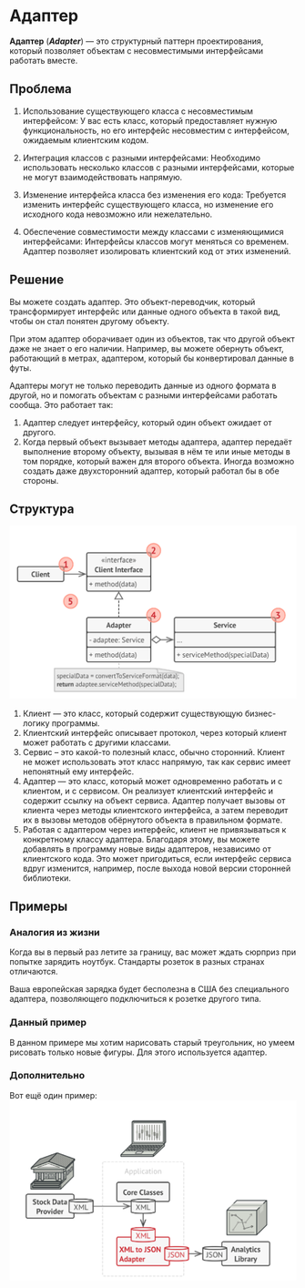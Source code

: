 # Адаптер
**Адаптер** (***Adapter***) — это структурный паттерн проектирования,
который позволяет объектам с несовместимыми
интерфейсами работать вместе.

## Проблема
1) Использование существующего класса с несовместимым интерфейсом: У вас есть класс, который предоставляет нужную 
функциональность, но его интерфейс несовместим с интерфейсом, ожидаемым клиентским кодом.

2) Интеграция классов с разными интерфейсами: Необходимо использовать несколько классов с разными интерфейсами, которые не 
могут взаимодействовать напрямую.

3) Изменение интерфейса класса без изменения его кода: Требуется изменить интерфейс существующего класса, но изменение его 
исходного кода невозможно или нежелательно.

4) Обеспечение совместимости между классами с изменяющимися интерфейсами: Интерфейсы классов могут меняться со временем. 
Адаптер позволяет изолировать клиентский код от этих изменений.

## Решение
Вы можете создать адаптер. Это объект-переводчик,
который трансформирует интерфейс или данные одного
объекта в такой вид, чтобы он стал понятен другому
объекту.

При этом адаптер оборачивает один из объектов, так что
другой объект даже не знает о его наличии. Например, вы
можете обернуть объект, работающий в метрах, адаптером,
который бы конвертировал данные в футы.

Адаптеры могут не только переводить данные из одного
формата в другой, но и помогать объектам с разными
интерфейсами работать сообща. Это работает так:
1. Адаптер следует интерфейсу, который один объект ожидает
   от другого.
2. Когда первый объект вызывает методы адаптера, адаптер
   передаёт выполнение второму объекту, вызывая в нём те
   или иные методы в том порядке, который важен для
   второго объекта.
   Иногда возможно создать даже двухсторонний адаптер,
   который работал бы в обе стороны.

## Структура
![Структура](Structure.png)

1. Клиент — это класс, который содержит существующую
   бизнес-логику программы.
2. Клиентский интерфейс описывает протокол, через который
   клиент может работать с другими классами.
3. Сервис – это какой-то полезный класс, обычно сторонний.
   Клиент не может использовать этот класс напрямую, так как
   сервис имеет непонятный ему интерфейс.
4. Адаптер — это класс, который может одновременно
   работать и с клиентом, и с сервисом. Он реализует
   клиентский интерфейс и содержит ссылку на объект
   сервиса. Адаптер получает вызовы от клиента через методы
   клиентского интерфейса, а затем переводит их в вызовы
   методов обёрнутого объекта в правильном формате.
5. Работая с адаптером через интерфейс, клиент не
   привязываться к конкретному классу адаптера. Благодаря
   этому, вы можете добавлять в программу новые виды
   адаптеров, независимо от клиентского кода. Это может
   пригодиться, если интерфейс сервиса вдруг изменится,
   например, после выхода новой версии сторонней
   библиотеки.

## Примеры
### Аналогия из жизни
Когда вы в первый раз летите за границу, вас может ждать
сюрприз при попытке зарядить ноутбук. Стандарты розеток
в разных странах отличаются.

Ваша европейская зарядка будет бесполезна в США без
специального адаптера, позволяющего подключиться к
розетке другого типа.

### Данный пример
В данном примере мы хотим нарисовать старый треугольник, но умеем рисовать только новые фигуры. 
Для этого используется адаптер.

### Дополнительно 
Вот ещё один пример:
![Пример](Example.png)
